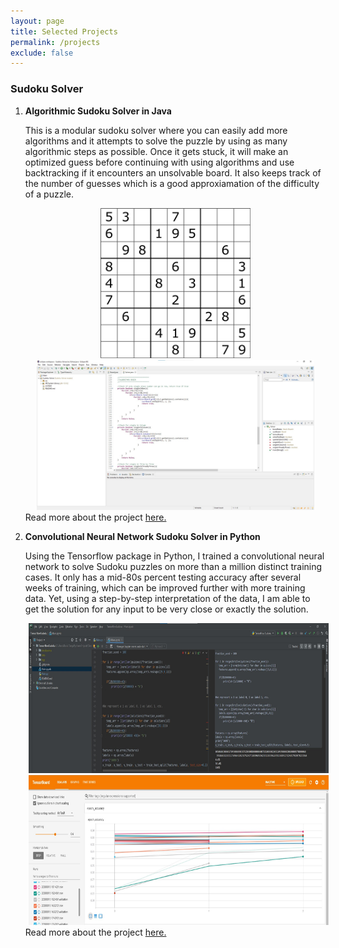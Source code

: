 ```yaml
---
layout: page
title: Selected Projects
permalink: /projects
exclude: false
---
```


### Sudoku Solver
<ol>
  <li style="margin-bottom:10px"><p style="font-weight:bold">Algorithmic Sudoku Solver in Java</p>
    
  This is a modular sudoku solver where you can easily add more algorithms and it attempts to solve the puzzle by using as many algorithmic steps as possible. Once it gets stuck, it will make an optimized guess before continuing with using algorithms and use backtracking if it encounters an unsolvable board. It also keeps track of the number of guesses which is a good approxiamation of the difficulty of a puzzle.
  <div style="text-align:center"><img style="height:240px;margin-left:5px; margin-right:5px;" alt="Sudoku Image" src="/images/sudokuboard1.png"/> <img style="height:240px;margin-left:5px; margin-right:5px;" alt="Code Image" src="/images/JavaSudoku1.jpg"/></div>
    Read more about the project <a href="/Sudoku-Solver">here.</a>
    
    
  </li>
 <li style="margin-bottom:10px"><p style="font-weight:bold">Convolutional Neural Network Sudoku Solver in Python</p>
  
  Using the Tensorflow package in Python, I trained a convolutional neural network to solve Sudoku puzzles on more than a million distinct training cases. It only has a mid-80s percent testing accuracy after several weeks of training, which can be improved further with more training data. Yet, using a step-by-step interpretation of the data, I am able to get the solution for any input to be very close or exactly the solution.
  <div style="text-align:center"><img style="height:240px;margin-left:5px; margin-right:5px;" alt="Code Image" src="/images/TensorflowSudoku1.jpg"/> <img style="height:240px;margin-left:5px; margin-right:5px;" alt="Training Image" src="/images/TensorflowSudoku2.jpg"/></div>
  Read more about the project <a href="/TensorflowSudoku">here.</a>
  
  
  </li>
</ol>


